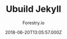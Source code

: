 ---
title: Ubuild Jekyll
github: https://github.com/forestryio/ubuild-jekyll
demo: https://forestryio.github.io/ubuild-jekyll/
author: Forestry.io
ssg:
  - Jekyll
cms:
  - Forestry
date: 2018-06-20T13:05:57.000Z
description: A Jekyll theme designed to work with Forestry Blocks
draft: true
publish_date: '2018-06-20T13:05:57Z'
update_date: '2021-07-13T10:33:43Z'
github_star: 271
github_fork: 312
---